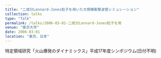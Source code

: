 ```yaml
---
title: "二成分Lennard-Jones粒子を用いた大規模衝撃波管シミュレーション"
collection: talks
type: "Talk"
permalink: /talks/2006-03-01-二成分Lennard-Jones粒子を用
venue: "東京大学"
date: 2006-03-01
location: "東京、日本"
---
```


特定領域研究「火山爆発のダイナミックス」平成17年度シンポジウム(日付不明)
